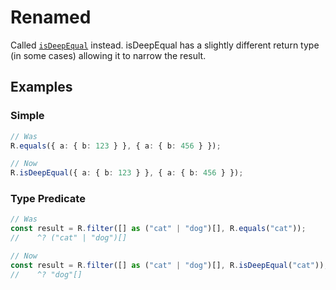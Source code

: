 # Renamed

Called [`isDeepEqual`](/docs/#isDeepEqual) instead. isDeepEqual has a slightly
different return type (in some cases) allowing it to narrow the result.

## Examples

### Simple

```ts
// Was
R.equals({ a: { b: 123 } }, { a: { b: 456 } });

// Now
R.isDeepEqual({ a: { b: 123 } }, { a: { b: 456 } });
```

### Type Predicate

```ts
// Was
const result = R.filter([] as ("cat" | "dog")[], R.equals("cat"));
//    ^? ("cat" | "dog")[]

// Now
const result = R.filter([] as ("cat" | "dog")[], R.isDeepEqual("cat"));
//    ^? "dog"[]
```
